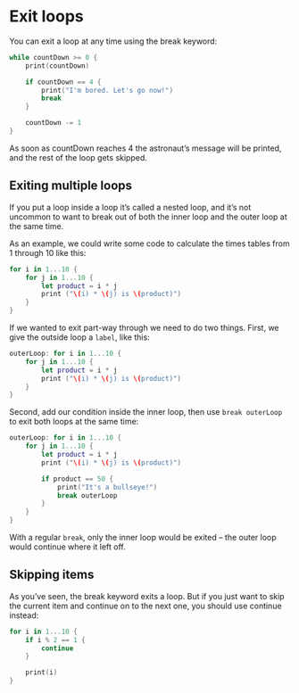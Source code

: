 # Exit loops

You can exit a loop at any time using the break keyword:

```swift
while countDown >= 0 {
    print(countDown)

    if countDown == 4 {
        print("I'm bored. Let's go now!")
        break
    }

    countDown -= 1
}
```

As soon as countDown reaches 4 the astronaut’s message will be printed, and the rest of the loop gets skipped.

## Exiting multiple loops

If you put a loop inside a loop it’s called a nested loop, and it’s not uncommon to want to break out of both the inner loop and the outer loop at the same time.

As an example, we could write some code to calculate the times tables from 1 through 10 like this:

```swift
for i in 1...10 {
    for j in 1...10 {
        let product = i * j
        print ("\(i) * \(j) is \(product)")
    }
}
```

If we wanted to exit part-way through we need to do two things. First, we give the outside loop a `label`, like this:

```swift
outerLoop: for i in 1...10 {
    for j in 1...10 {
        let product = i * j
        print ("\(i) * \(j) is \(product)")
    }
}
```

Second, add our condition inside the inner loop, then use `break outerLoop` to exit both loops at the same time:

```swift
outerLoop: for i in 1...10 {
    for j in 1...10 {
        let product = i * j
        print ("\(i) * \(j) is \(product)")

        if product == 50 {
            print("It's a bullseye!")
            break outerLoop
        }
    }
}
```

With a regular `break`, only the inner loop would be exited – the outer loop would continue where it left off.

## Skipping items

As you’ve seen, the break keyword exits a loop. But if you just want to skip the current item and continue on to the next one, you should use continue instead:

```swift
for i in 1...10 {
    if i % 2 == 1 {
        continue
    }

    print(i)
}
```